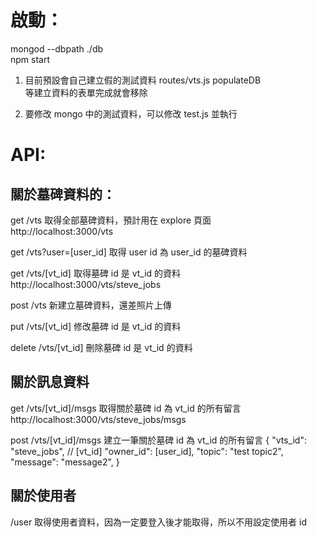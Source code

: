 啟動：
===================
 mongod --dbpath ./db          
 npm start

 1. 目前預設會自己建立假的測試資料 routes/vts.js populateDB      
    等建立資料的表單完成就會移除      

 2. 要修改 mongo 中的測試資料，可以修改 test.js 並執行

API:
===================
關於墓碑資料的：
-------------------
get /vts  取得全部墓碑資料，預計用在 explore 頁面             
          http://localhost:3000/vts

get /vts?user=[user_id]  取得 user id 為 user_id 的墓碑資料

get /vts/[vt_id]  取得墓碑 id 是 vt_id 的資料                
                  http://localhost:3000/vts/steve_jobs

post /vts  新建立墓碑資料，還差照片上傳

put /vts/[vt_id]  修改墓碑 id 是 vt_id 的資料

delete /vts/[vt_id]  刪除墓碑 id 是 vt_id 的資料

關於訊息資料
-------------------
get /vts/[vt_id]/msgs  取得關於墓碑 id 為 vt_id 的所有留言            
                   http://localhost:3000/vts/steve_jobs/msgs

post /vts/[vt_id]/msgs  建立一筆關於墓碑 id 為 vt_id 的所有留言
{
  "vts_id": "steve_jobs", // [vt_id]
  "owner_id": [user_id],
  "topic": "test topic2",
  "message": "message2",
}

關於使用者
-------------------
/user  取得使用者資料，因為一定要登入後才能取得，所以不用設定使用者 id